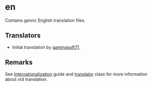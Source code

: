 # en

Contains genric English translation files.

## Translators

* Initial translation by [gammasoft71](https://gammasoft71.wixsite.com/gammasoft).

## Remarks

See [Internationalization]() guide and [translator](https://gammasoft71.github.io/xtd/reference_guides/latest/classxtd_1_1translator.html) class for more information about xtd translation.
